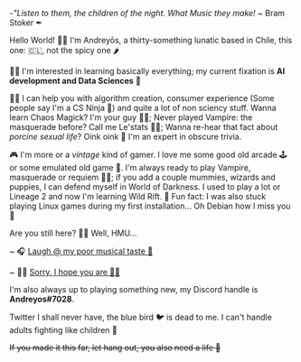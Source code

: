 -*"Listen to them, the children of the night. What Music they make!* ~ Bram Stoker ✒

Hello World! 👨‍💻 I'm Andreyōs, a thirty-something lunatic based in Chile, this one: 🇨🇱, not the spicy one 🌶

👨‍🎓 I'm interested in learning basically everything; my current fixation is **AI development and Data Sciences** 🤖

👨‍🏫 I can help you with algorithm creation, consumer experience (Some people say I'm a CS Ninja 🥷) and quite a lot of non sciency stuff. Wanna learn Chaos Magick? I'm your guy 🧙‍♂️; Never played Vampire: the masquerade before? Call me Le'stats 🧛‍♂️; Wanna re-hear that fact about *porcine sexual life*? Oink oink 🐷 I'm an expert in obscure trivia.

🎮 I'm more or a *vintage* kind of gamer. I love me some good old arcade 🕹 or some emulated old game 👾. I'm always ready to play Vampire, masquerade or requiem 🧛‍♂️; if you add a couple mummies, wizards and puppies, I can defend myself in World of Darkness. I used to play a lot or Lineage 2 and now I'm learning Wild Rift. 🐧 Fun fact: I was also stuck playing Linux games during my first installation... Oh Debian how I miss you 🤍

Are you still here? 🤷‍♂️ Well, HMU...

~ 🎧 [Laugh @ my poor musical taste 💩](https://www.last.fm/user/capvt_morvvm)

~ 🧟‍♂️ [Sorry, I hope you are 👨‍🦯](https://www.instagram.com/capvtmortvvm/)

I'm also always up to playing something new, my Discord handle is **Andreyos#7028**. 

Twitter I shall never have, the blue bird 🐦 is dead to me. I can't handle adults fighting like children 🤡

~~If you made it this far, let hang out, you also need a life 🖖~~

